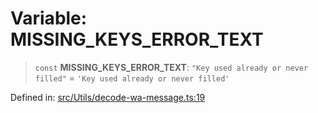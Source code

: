 # Variable: MISSING\_KEYS\_ERROR\_TEXT

> `const` **MISSING\_KEYS\_ERROR\_TEXT**: `"Key used already or never filled"` = `'Key used already or never filled'`

Defined in: [src/Utils/decode-wa-message.ts:19](https://github.com/Fokusdotid/bail/blob/c004679536d41fcf32da31cecf70d3991dfa31b5/src/Utils/decode-wa-message.ts#L19)
